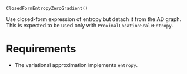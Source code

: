 ```
ClosedFormEntropyZeroGradient()
```

Use closed-form expression of entropy but detach it from the AD graph. This is expected to be used only with `ProximalLocationScaleEntropy`.

# Requirements

  * The variational approximation implements `entropy`.
